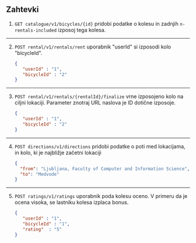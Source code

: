 ## Zahtevki

1. `GET catalogue/v1/bicycles/{id}`
   pridobi podatke o kolesu in zadnjih `n-rentals-included` izposoj tega kolesa.
---

2. `POST rental/v1/rentals/rent`
   uporabnik "userId" si izposodi kolo "bicycleId". 

   ```json
   {
      "userId" : "1",
      "bicycleId" : "2"
   }
   ```
---

3. `POST rental/v1/rentals/{rentalId}/finalize`
   vrne izposojeno kolo na ciljni lokaciji. Parameter znotraj URL naslova je ID dotične izposoje.

   ```json
   {
      "userId" : "1",
      "bicycleId" : "2"
   }
   ```
---

4. `POST directions/v1/directions`
   pridobi podatke o poti med lokacijama, in kolo, ki je najbližje začetni lokaciji

   ```json
   {
     "from": "Ljubljana, Faculty of Computer and Information Science",
     "to": "Medvode"
   }
   ```
---

5. `POST ratings/v1/ratings`
   uporabnik poda kolesu oceno. V primeru da je ocena visoka, se lastniku kolesa izplaca bonus.

   ```json
   {
      "userId" : "1",
      "bicycleId" : "1",
      "rating"	: "5"  
   }
   ```
